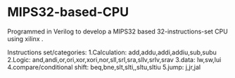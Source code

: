 # MIPS32-based-CPU
Programmed in Verilog to develop a MIPS32 based 32-instructions-set CPU using xilinx .

Instructions set/categories:
1.Calculation: add,addu,addi,addiu,sub,subu
2.Logic: and,andi,or,ori,xor,xori,nor,sll,srl,sra,sllv,srlv,srav
3.data: lw,sw,lui
4.compare/conditional shift: beq,bne,slt,slti,,sltu,sltiu
5.jump: j,jr,jal
